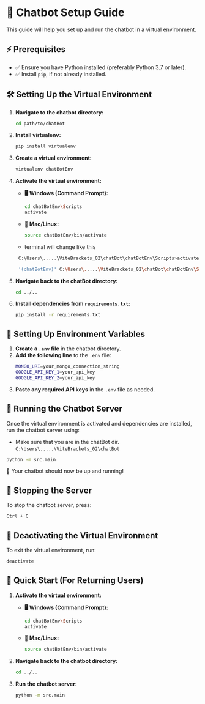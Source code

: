 # 🤖 Chatbot Setup Guide

This guide will help you set up and run the chatbot in a virtual environment.

## ⚡ Prerequisites
- ✅ Ensure you have Python installed (preferably Python 3.7 or later).
- ✅ Install `pip`, if not already installed.

## 🛠 Setting Up the Virtual Environment

1. **Navigate to the chatbot directory:**
   ```sh
   cd path/to/chatBot
   ```

2. **Install virtualenv:**
   ```sh
   pip install virtualenv
   ```

3. **Create a virtual environment:**
   ```sh
   virtualenv chatBotEnv
   ```

4. **Activate the virtual environment:**
   
   - **🖥 Windows (Command Prompt):**
     ```sh
     cd chatBotEnv\Scripts
     activate
     ```

   - **🐧 Mac/Linux:**
     ```sh
     source chatBotEnv/bin/activate
     ```

   - terminal will change like this
   ```bash
    C:\Users\.....\ViteBrackets_02\chatBot\chatBotEnv\Scripts>activate

    '(chatBotEnv)' C:\Users\.....\ViteBrackets_02\chatBot\chatBotEnv\Scripts>
    ```

5. **Navigate back to the chatBot directory:**
   ```sh
   cd ../..
   ```

6. **Install dependencies from `requirements.txt`:**
   ```sh
   pip install -r requirements.txt
   ```

## 🔑 Setting Up Environment Variables

1. **Create a `.env` file** in the chatbot directory.
2. **Add the following line** to the `.env` file:
   ```sh
   MONGO_URI=your_mongo_connection_string
   GOOGLE_API_KEY_1=your_api_key
   GOOGLE_API_KEY_2=your_api_key
   ```
3. **Paste any required API keys** in the `.env` file as needed.

## 🚀 Running the Chatbot Server

Once the virtual environment is activated and dependencies are installed, run the chatbot server using:

- Make sure that you are in the chatBot dir. `C:\Users\.....\ViteBrackets_02\chatBot`
```sh
python -m src.main
```

🎉 Your chatbot should now be up and running!

## 🛑 Stopping the Server
To stop the chatbot server, press:
```sh
Ctrl + C
```

## 🔄 Deactivating the Virtual Environment
To exit the virtual environment, run:
```sh
deactivate
```
## 🚀 Quick Start (For Returning Users)

1. **Activate the virtual environment:**
   
   - **🖥 Windows (Command Prompt):**
     ```sh
     cd chatBotEnv\Scripts
     activate
     ```
   
   - **🐧 Mac/Linux:**
     ```sh
     source chatBotEnv/bin/activate
     ```

2. **Navigate back to the chatbot directory:**
   ```sh
   cd ../..
   ```

3. **Run the chatbot server:**
   ```sh
   python -m src.main
   ```
